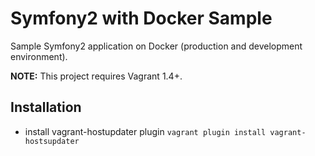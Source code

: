 # Symfony2 with Docker Sample

Sample Symfony2 application on Docker (production and development environment).

**NOTE:** This project requires Vagrant 1.4+.

## Installation

- install vagrant-hostupdater plugin `vagrant plugin install vagrant-hostsupdater`


